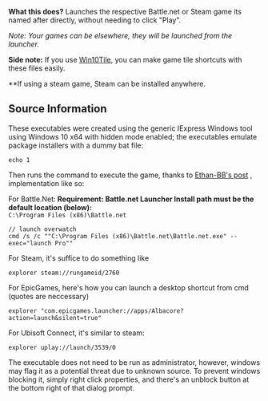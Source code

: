 <b>What this does?</b> Launches the respective Battle.net or Steam game its named after directly, without needing to click "Play".



*Note: Your games can be elsewhere, they will be launched from the launcher.*

<b>Side note:</b> If you use <a href="https://forum.xda-developers.com/windows-10/development/win10tile-native-custom-windows-10-t3248677">Win10Tile</a>, you can make game tile shortcuts with these files easily.

**If using a steam game, Steam can be installed anywhere.

## Source Information

These executables were created using the generic IExpress Windows tool using Windows 10 x64 with hidden mode enabled; the executables emulate package installers with a dummy bat file:
```
echo 1
```

Then runs the command to execute the game, thanks to <a href="https://github.com/dafzor/bnetlauncher/issues/22#issuecomment-399788430">Ethan-BB's post</a> , implementation like so:

For Battle.Net: 
**Requirement: Battle.net Launcher Install path must be the default location (below):**<br />
```C:\Program Files (x86)\Battle.net```
```
// launch overwatch
cmd /s /c ""C:\Program Files (x86)\Battle.net\Battle.net.exe" --exec="launch Pro""
```

For Steam, it's suffice to do something like
```launch x
explorer steam://rungameid/2760
```

For EpicGames, here's how you can launch a desktop shortcut from cmd (quotes are neccessary)
```
explorer "com.epicgames.launcher://apps/Albacore?action=launch&silent=true"
```

For Ubisoft Connect, it's similar to steam:
```
explorer uplay://launch/3539/0
```

The executable does not need to be run as administrator, however, windows may flag it as a potential threat due to unknown source. To prevent windows blocking it, simply right click properties, and there's an unblock button at the bottom right of that dialog prompt.
